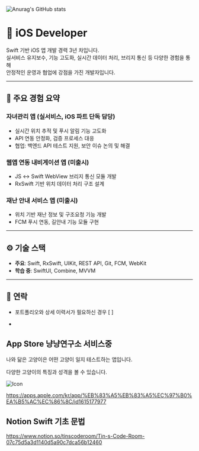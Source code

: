 

<!--
**SongYG77/SongYG77** is a ✨ _special_ ✨ repository because its `README.md` (this file) appears on your GitHub profile.

Here are some ideas to get you started:

- 🔭 I’m currently working on ...
- 🌱 I’m currently learning ...
- 👯 I’m looking to collaborate on ...
- 🤔 I’m looking for help with ...
- 💬 Ask me about ...
- 📫 How to reach me: ...
- 😄 Pronouns: ...
- ⚡ Fun fact: ...
-->

![Anurag's GitHub stats](https://github-readme-stats.vercel.app/api?username=SongYG77&show_icons=true&theme=radical)

# 👋 iOS Developer 

Swift 기반 iOS 앱 개발 경력 3년 차입니다.  
실서비스 유지보수, 기능 고도화, 실시간 데이터 처리, 브리지 통신 등 다양한 경험을 통해  
안정적인 운영과 협업에 강점을 가진 개발자입니다.

---

## 📱 주요 경험 요약

### 자녀관리 앱 (실서비스, iOS 파트 단독 담당)
- 실시간 위치 추적 및 푸시 알림 기능 고도화
- API 연동 안정화, 검증 프로세스 대응
- 협업: 백엔드 API 테스트 지원, 보안 이슈 논의 및 해결

### 웹앱 연동 내비게이션 앱 (미출시)
- JS ↔ Swift WebView 브리지 통신 모듈 개발
- RxSwift 기반 위치 데이터 처리 구조 설계

### 재난 안내 서비스 앱 (미출시)
- 위치 기반 재난 정보 및 구조요청 기능 개발
- FCM 푸시 연동, 길안내 기능 모듈 구현

---

## ⚙️ 기술 스택

- **주요**: Swift, RxSwift, UIKit, REST API, Git, FCM, WebKit  
- **학습 중**: SwiftUI, Combine, MVVM

---

## 📩 연락

- 포트폴리오와 상세 이력서가 필요하신 경우 [  ]

- 
## App Store 냥냥연구소 서비스중
나와 닮은 고양이은 어떤 고양이 일지 테스트하는 앱입니다.

다양한 고양이의 특징과 성격을 볼 수 있습니다.

![Icon](https://user-images.githubusercontent.com/66679164/160271829-05f0af81-f98e-4bb3-91a3-221e9a805dcb.png)


https://apps.apple.com/kr/app/%EB%83%A5%EB%83%A5%EC%97%B0%EA%B5%AC%EC%86%8C/id1615177977


## Notion Swift 기초 문법
https://www.notion.so/tinscoderoom/Tin-s-Code-Room-07c75d5a3d1140d5a90c7dca56b12460

